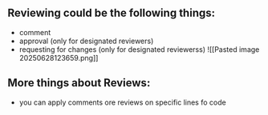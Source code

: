 
## Reviewing could be the following things:
-  comment
- approval (only for designated reviewers)
- requesting for changes (only for designated reviewerss)
  ![[Pasted image 20250628123659.png]]

## More things about Reviews:
- you can apply comments ore reviews on specific lines fo code